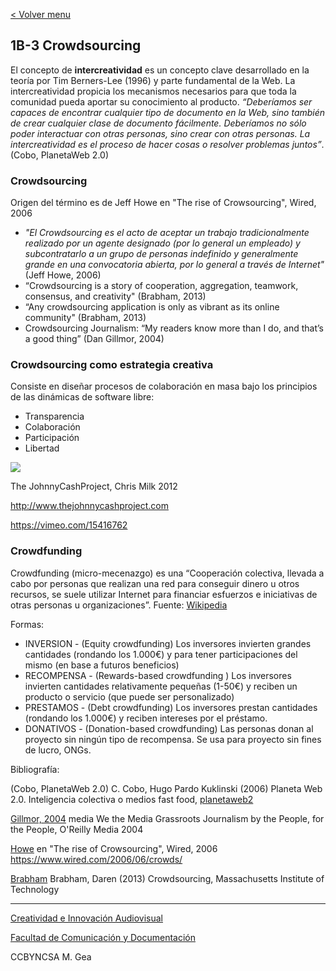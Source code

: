 [< Volver menu](./readme.md)

## 1B-3 Crowdsourcing 


El concepto de **intercreatividad** es un concepto clave desarrollado en la teoría por Tim Berners-Lee (1996) y parte fundamental de la Web. La intercreatividad propicia los mecanismos necesarios para que toda la comunidad pueda aportar su conocimiento al producto. _“Deberíamos ser capaces de encontrar cualquier tipo de documento en la Web, sino también de crear cualquier clase de documento fácilmente. Deberíamos no sólo poder interactuar con otras personas, sino crear con otras personas. La intercreatividad es el proceso de hacer cosas o resolver problemas juntos”_. (Cobo, PlanetaWeb 2.0) 


### Crowdsourcing 

Origen del término es de Jeff Howe en "The rise of Crowsourcing", Wired, 2006  

* _"El Crowdsourcing es el acto de aceptar un trabajo tradicionalmente realizado por un agente designado (por lo general un empleado) y subcontratarlo a un grupo de personas indefinido y generalmente grande en una convocatoria abierta, por lo general a través de Internet"_   (Jeff Howe, 2006) 
* “Crowdsourcing is a story of cooperation, aggregation, teamwork, consensus, and creativity" (Brabham, 2013)
* “Any crowdsourcing application is only as vibrant as its online community" (Brabham, 2013)
* Crowdsourcing Journalism: “My readers know more than I do, and that’s a good thing” (Dan Gillmor, 2004)




### Crowdsourcing como estrategia creativa 

Consiste en diseñar procesos de colaboración en masa bajo los principios de las dinámicas de software libre: 
* Transparencia
* Colaboración
* Participación 
* Libertad


![](https://i0.wp.com/imgs.hipertextual.com/wp-content/uploads/2010/11/JohnnyCashProject.jpg?fit=400%2C370&quality=50&strip=all&ssl=1)

The JohnnyCashProject, Chris Milk 2012

http://www.thejohnnycashproject.com

https://vimeo.com/15416762










### Crowdfunding 

Crowdfunding (micro-mecenazgo) es una “Cooperación colectiva, llevada a cabo por personas que realizan una red para conseguir dinero u otros recursos, se suele utilizar Internet para financiar esfuerzos e iniciativas de otras personas u organizaciones”. Fuente: [Wikipedia](https://es.wikipedia.org/wiki/Micromecenazgo)

Formas: 

* INVERSION - (Equity crowdfunding) Los inversores invierten grandes cantidades (rondando los 1.000€) y para tener participaciones del mismo (en base a futuros beneficios) 
* RECOMPENSA - (Rewards-based crowdfunding ) Los inversores invierten cantidades relativamente pequeñas (1-50€) y reciben un producto o servicio (que puede ser personalizado)
* PRESTAMOS - (Debt crowdfunding) Los inversores prestan cantidades (rondando los 1.000€) y reciben intereses por el préstamo. 
* DONATIVOS - (Donation-based crowdfunding) Las personas donan al proyecto sin ningún tipo de recompensa. Se usa para proyecto sin fines de lucro, ONGs.







Bibliografía: 

(Cobo, PlanetaWeb 2.0) C. Cobo, Hugo Pardo Kuklinski (2006) Planeta Web 2.0. Inteligencia colectiva o medios fast food, [planetaweb2](https://universoabierto.org/2016/07/20/planeta-web-2-0-inteligencia-colectiva-o-medios-fast-food/)

[Gillmor, 2004](https://library.uniteddiversity.coop/Media_and_Free_Culture/We_the_Media.pdf) media We the Media
Grassroots Journalism by the People, for the People,  O'Reilly Media 2004

[Howe]([https://www.wired.com/2006/06/crowds/](https://sistemas-humano-computacionais.wdfiles.com/local--files/capitulo%3Aredes-sociais/Howe_The_Rise_of_Crowdsourcing.pdf)) en "The rise of Crowsourcing", Wired, 2006  https://www.wired.com/2006/06/crowds/  

[Brabham](https://wtf.tw/ref/brabham.pdf) Brabham, Daren (2013) Crowdsourcing,  Massachusetts Institute of Technology 



-----

[Creatividad e Innovación Audiovisual](https://www.ugr.es/estudiantes/grados/grado-comunicacion-audiovisual/creacion-difusion-nuevos-contenidos-audiovis)
 
[Facultad de Comunicación y Documentación](https://fcd.ugr.es/)

CCBYNCSA M. Gea


